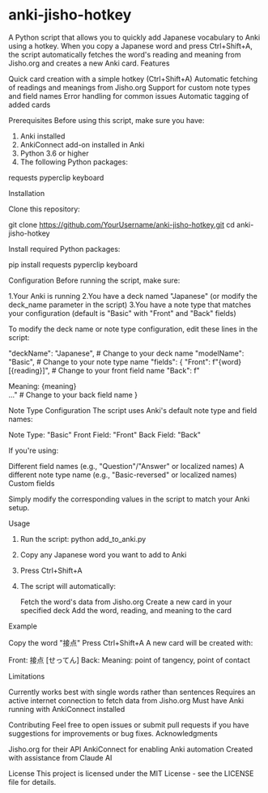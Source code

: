 # anki-jisho-hotkey

A Python script that allows you to quickly add Japanese vocabulary to Anki using a hotkey. When you copy a Japanese word and press Ctrl+Shift+A, the script automatically fetches the word's reading and meaning from Jisho.org and creates a new Anki card.
Features

Quick card creation with a simple hotkey (Ctrl+Shift+A)
Automatic fetching of readings and meanings from Jisho.org
Support for custom note types and field names
Error handling for common issues
Automatic tagging of added cards

Prerequisites
Before using this script, make sure you have:

1. Anki installed
2. AnkiConnect add-on installed in Anki
3. Python 3.6 or higher
4. The following Python packages:

requests
pyperclip
keyboard



Installation

Clone this repository:

git clone https://github.com/YourUsername/anki-jisho-hotkey.git
cd anki-jisho-hotkey

Install required Python packages:

pip install requests pyperclip keyboard

Configuration
Before running the script, make sure:

1.Your Anki is running
2.You have a deck named "Japanese" (or modify the deck_name parameter in the script)
3.You have a note type that matches your configuration (default is "Basic" with "Front" and "Back" fields)

To modify the deck name or note type configuration, edit these lines in the script:

"deckName": "Japanese",  # Change to your deck name
"modelName": "Basic",    # Change to your note type name
"fields": {
    "Front": f"{word} [{reading}]",     # Change to your front field name
    "Back": f"<div>Meaning: {meaning}</div>..."  # Change to your back field name
}

Note Type Configuration
The script uses Anki's default note type and field names:

Note Type: "Basic"
Front Field: "Front"
Back Field: "Back"

If you're using:

Different field names (e.g., "Question"/"Answer" or localized names)
A different note type name (e.g., "Basic-reversed" or localized names)
Custom fields

Simply modify the corresponding values in the script to match your Anki setup.

Usage

1. Run the script:
   python add_to_anki.py

2. Copy any Japanese word you want to add to Anki
3. Press Ctrl+Shift+A
4. The script will automatically:

    Fetch the word's data from Jisho.org
    Create a new card in your specified deck
    Add the word, reading, and meaning to the card

Example

Copy the word "接点"
Press Ctrl+Shift+A
A new card will be created with:

Front: 接点 [せってん]
Back: Meaning: point of tangency, point of contact



Limitations

Currently works best with single words rather than sentences
Requires an active internet connection to fetch data from Jisho.org
Must have Anki running with AnkiConnect installed

Contributing
Feel free to open issues or submit pull requests if you have suggestions for improvements or bug fixes.
Acknowledgments

Jisho.org for their API
AnkiConnect for enabling Anki automation
Created with assistance from Claude AI

License
This project is licensed under the MIT License - see the LICENSE file for details.
 
